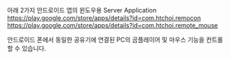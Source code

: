 
아래 2가지 안드로이드 앱의 윈도우용 Server Application  
https://play.google.com/store/apps/details?id=com.htchoi.remocon
https://play.google.com/store/apps/details?id=com.htchoi.remote_mouse

안드로이드 폰에서 동일한 공유기에 연결된 PC의 곰플레이어 및 마우스 기능을 컨트롤 할 수 있습니다.





